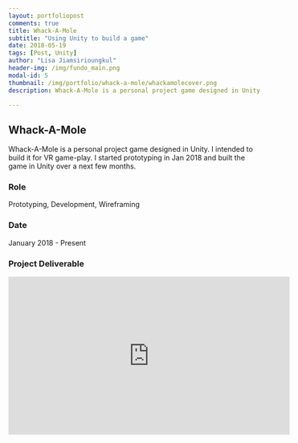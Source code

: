 ```yaml
---
layout: portfoliopost
comments: true
title: Whack-A-Mole
subtitle: "Using Unity to build a game"
date: 2018-05-19
tags: [Post, Unity]
author: "Lisa Jiamsirioungkul"
header-img: /img/fundo_main.png
modal-id: 5
thumbnail: /img/portfolio/whack-a-mole/whackamolecover.png
description: Whack-A-Mole is a personal project game designed in Unity. I intended to build it for VR game-play. I started prototyping in Jan 2018 and built the game in Unity over a next few months.

---
```

## Whack-A-Mole

Whack-A-Mole is a personal project game designed in Unity. I intended to build it for VR game-play. I started prototyping in Jan 2018 and built the game in Unity over a next few months.

### Role
Prototyping, Development, Wireframing

### Date
January 2018 - Present

### Project Deliverable

<iframe width="560" height="315" src="https://www.youtube.com/embed/hD3N12aF3ms" frameborder="0" allow="autoplay; encrypted-media" allowfullscreen></iframe>


